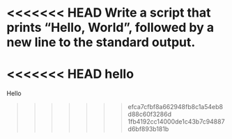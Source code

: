 <<<<<<< HEAD
Write a script that prints “Hello, World”, followed by a new line to the standard output.
=======
<<<<<<< HEAD
hello
=======
Hello
>>>>>>> efca7cfbf8a662948fb8c1a54eb8d88c60f3286d
>>>>>>> 1fb4192cc14000de1c43b7c94887d6bf893b181b
